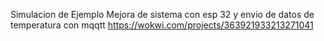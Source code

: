 Simulacion de Ejemplo Mejora de sistema con esp 32 y envio de datos de temperatura con mqqtt
https://wokwi.com/projects/363921933213271041
